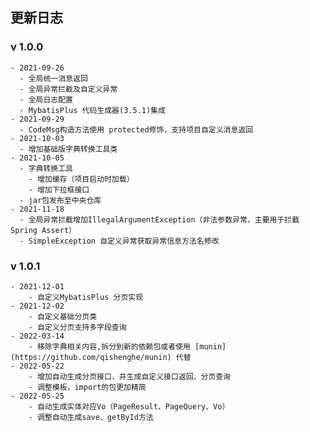 ## 更新日志
### v 1.0.0
    - 2021-09-26
      - 全局统一消息返回
      - 全局异常拦截及自定义异常
      - 全局日志配置
      - MybatisPlus 代码生成器(3.5.1)集成
    - 2021-09-29
      - CodeMsg构造方法使用 protected修饰，支持项目自定义消息返回
    - 2021-10-03
      - 增加基础版字典转换工具类
    - 2021-10-05
      - 字典转换工具
        - 增加缓存（项目启动时加载）
        - 增加下拉框接口
      - jar包发布至中央仓库
    - 2021-11-18
      - 全局异常拦截增加IllegalArgumentException（非法参数异常，主要用于拦截Spring Assert）
      - SimpleException 自定义异常获取异常信息方法名修改
### v 1.0.1
    - 2021-12-01
        - 自定义MybatisPlus 分页实现
    - 2021-12-02
        - 自定义基础分页类
        - 自定义分页支持多字段查询
    - 2022-03-14
        - 移除字典相关内容,拆分到新的依赖包或者使用 [munin](https://github.com/qishenghe/munin) 代替 
    - 2022-05-22
        - 增加自动生成分页接口，并生成自定义接口返回、分页查询
        - 调整模板，import的包更加精简
    - 2022-05-25
        - 自动生成实体对应Vo（PageResult、PageQuery、Vo）
        - 调整自动生成save、getById方法
